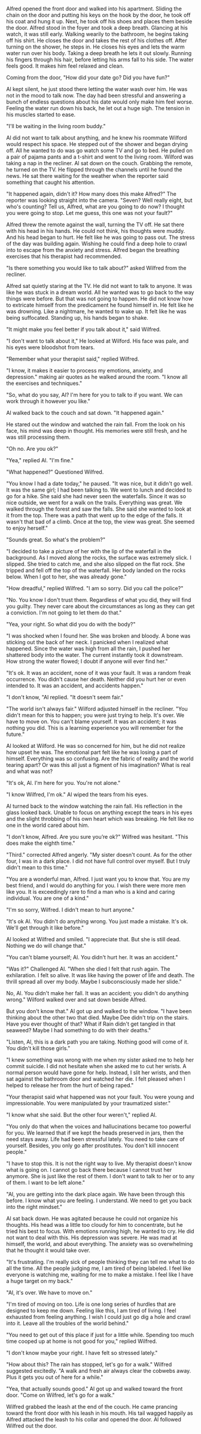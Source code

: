 Alfred opened the front door and walked into his apartment.‭ ‬Sliding the chain on the door and putting his keys on the hook by the door,‭ ‬he took off his coat and hung it up.‭ ‬Next,‭ ‬he took off his shoes and places them beside the door.‭ ‬Alfred stood in the foyer and took a deep breath.‭ ‬Glancing at his watch,‭ ‬it was still early.‭ ‬Walking wearily to the bathroom,‭ ‬he begins taking off his shirt.‭ ‬He closes the door and takes the rest of his clothes off.‭ ‬After turning on the shower,‭ ‬he steps in.‭ ‬He closes his eyes and lets the warm water run over his body.‭ ‬Taking a deep breath he lets it out slowly.‭ ‬Running his fingers through his hair,‭ ‬before letting his arms fall to his side.‭ ‬The water feels good.‭ ‬It makes him feel relaxed and clean.

Coming from the door,‭ "‬How did your date go‭? ‬Did you have fun‭?"

Al‭ ‬kept silent,‭ ‬he just stood there letting the water wash over him.‭ ‬He was not in the mood to talk now.‭ ‬The day had been stressful and answering a bunch of endless questions about his date would only make him feel worse.‭ ‬Feeling the water run down his back,‭ ‬he let out a huge sigh.‭ ‬The tension in his muscles started to ease.

‭"‬I'll be waiting in the living room buddy.‭"

Al did not want to talk about anything,‭ ‬and he knew his roommate Wilford would respect his space.‭ ‬He stepped out of the shower and began drying off.‭ ‬All he wanted to do was go watch some TV and go to bed.‭ ‬He pulled on a pair of pajama pants and a t-shirt and went to the living room.‭ ‬Wilford was taking a nap in the recliner.‭ ‬Al sat down on the couch.‭ ‬Grabbing the remote,‭ ‬he turned on the TV.‭ ‬He flipped through the channels until he found the news.‭ ‬He sat there waiting for the weather when the reporter said something that caught his attention.‭

"It happened again,‭ ‬didn't it‭? ‬How many does this make Alfred‭?" ‬The reporter was looking straight into the camera.‭ "‬Seven‭? ‬Well really eight,‭ ‬but who's counting‭? ‬Tell us,‭ ‬Alfred,‭ ‬what are you going to do now‭? ‬I thought you were going to stop.‭ ‬Let me guess, this one was not your fault‭?"

Alfred threw the remote against the wall,‭ ‬turning the TV off.‭ ‬He sat there with his head in his hands.‭ ‬He could not think,‭ ‬his thoughts were muddy.‭ ‬And his head began to hurt.‭ ‬He felt like he was going to pass out.‭ ‬The stress of the day was building again.‭ ‬Wishing he could find a deep hole to crawl into to escape from the anxiety and stress.‭ ‬Alfred began the breathing exercises that his therapist had recommended.

‭"‬Is there something you would like to talk about‭?" ‬asked Wilfred from the recliner.

Alfred‭ ‬sat quietly staring at the TV.‭ ‬He did not want to talk to anyone.‭ ‬It was like he was stuck in a dream world.‭ ‬All he wanted was to go back to the way things were before.‭ ‬But that was not going to happen.‭ ‬He did not know how to extricate himself from the predicament he found himself in.‭ ‬He felt like he was drowning.‭ ‬Like a nightmare,‭ ‬he wanted to wake up.‭ ‬It felt like he was being suffocated.‭ ‬Standing up,‭ ‬his hands began to shake.

‭"‬It might make you feel better if you talk about it,‭" ‬said Wilfred.

‭"‬I don't want to talk about it,‭" ‬He looked at Wilford.‭ ‬His face was pale,‭ ‬and his eyes were bloodshot from tears.‭ 

"Remember what your therapist said,‭" ‬replied Wilfred.‭ 

"I know,‭ ‬it makes it easier to process my emotions,‭ ‬anxiety,‭ ‬and depression.‭" ‬making air quotes as he walked around the room.‭ "‬I know all the exercises and techniques.‭"

"So,‭ ‬what do you say,‭ ‬Al‭? ‬I'm here for you to talk to if you want.‭ ‬We can work through it however you like.‭"

Al walked back to the couch and sat down.‭ "‬It happened again.‭"

He stared out the window and watched the rain fall.‭ ‬From the look on his face,‭ ‬his mind was deep in thought.‭ ‬His memories were still fresh,‭ ‬and he was still processing them.‭ 

"Oh no.‭ ‬Are you ok‭?"

"Yea,‭" ‬replied Al.‭ "‬I'm fine.‭"

"What happened‭?" ‬Questioned Wilfred.

‭"‬You know I had a date today,‭" ‬he paused.‭ "‬It was nice,‭ ‬but it didn't go well.‭ ‬It was the same girl‭; ‬I had been talking to.‭ ‬We went to lunch and decided to go for a hike.‭ ‬She said she had never seen the waterfalls.‭ ‬Since it was so nice outside,‭ ‬we went‭ ‬for a walk‭ ‬on the trails.‭ ‬Everything was great.‭ ‬We walked through the forest and saw the falls.‭ ‬She said she wanted to look at it from the top.‭ ‬There was a path that went up to the edge of the falls.‭ ‬It wasn't‭ ‬that‭ ‬bad‭ ‬of‭ ‬a climb.‭ ‬Once at the top,‭ ‬the view was great.‭ ‬She seemed to enjoy herself.‭"

"Sounds great.‭ ‬So what's the problem?‭"

"I decided to take a picture of her with the lip of the waterfall in the background.‭ ‬As I moved along the rocks,‭ ‬the surface was extremely slick.‭ ‬I slipped.‭ ‬She tried to catch me,‭ ‬and she also slipped on the flat rock.‭ ‬She tripped and fell off the top of the waterfall.‭ ‬Her body landed on the rocks below.‭ ‬When I got to her,‭ ‬she was already gone.‭"

"How dreadful,‭" ‬replied Wilfred.‭ "‬I am so sorry.‭ ‬Did you call the police‭?"

"No.‭ ‬You know I don't trust them.‭ ‬Regardless of what you did,‭ ‬they will find you guilty.‭ ‬They‭ ‬never care about the circumstances as long as they can get a conviction.‭ ‬I'm not going to let them do that.‭"

"Yea,‭ ‬your right.‭ ‬So what did you do with the body‭?" 

"I was shocked when I found her.‭ ‬She was broken and bloody.‭ ‬A bone was sticking out the back of her neck.‭ ‬I panicked when I realized what happened.‭ ‬Since the water was high from all the rain,‭ ‬I pushed her shattered body into the water.‭ ‬The current instantly took it downstream.‭ ‬How strong the water flowed‭; ‬I doubt if anyone will ever find her.‭"

"It's ok.‭ ‬It was an accident,‭ ‬none of it was your fault.‭ ‬It was a random freak occurrence.‭ ‬You didn't cause her death.‭ ‬Neither did you‭ ‬hurt her or even intended to.‭ ‬It was an accident,‭ ‬and accidents happen.‭" 

"I don't know,‭ "‬Al replied.‭ "‬It doesn't seem fair.‭"

"The world isn't always fair.‭" ‬Wilford adjusted himself in the recliner.‭ "‬You didn't mean for this to happen‭; ‬you were just trying to help.‭ ‬It's over.‭ ‬We have to move on.‭ ‬You can't blame yourself.‭ ‬It was an accident‭; ‬it was nothing you did.‭ ‬This is a learning experience you will remember for the future.‭"

Al looked at Wilford.‭ ‬He was so concerned for him,‭ ‬but he did not realize how upset he was.‭ ‬The emotional part‭ ‬felt like he was losing a part of himself.‭ ‬Everything was so confusing.‭ ‬Are the fabric of reality and the world tearing apart‭? ‬Or was this all just a figment of his imagination‭? ‬What is real and what was not‭? 

"It's ok,‭ ‬Al.‭ ‬I'm here for you.‭ ‬You're not alone.‭"

"I know Wilfred,‭ ‬I'm ok.‭" ‬Al wiped the tears from his eyes.

Al turned back to the window watching the rain fall.‭ ‬His reflection in the glass looked back.‭ ‬Unable to focus on anything except the tears in his eyes and the slight throbbing of his own heart which was breaking.‭ ‬He felt like no one in the world cared about him.‭ 

"I don't know,‭ ‬Alfred.‭ ‬Are you sure you’re ok‭?" ‬Wilfred was hesitant.‭ "‬This does make the eighth time.‭"

"Third.‭" ‬corrected Alfred angerly.‭ "‬My sister doesn't count.‭ ‬As for the other four,‭ ‬I was in a dark place.‭ ‬I did not‭ ‬have full control over myself.‭ ‬But I truly didn't mean to this time.‭"

"You are a wonderful man,‭ ‬Alfred.‭ ‬I just want you to know that.‭ ‬You are my best friend,‭ ‬and I would do anything for you.‭ ‬I wish there were more men like you.‭ ‬It is exceedingly rare to find a man who is a kind and caring individual.‭ ‬You are one of a kind.‭"

"I'm so sorry,‭ ‬Wilfred.‭ ‬I didn't mean to hurt anyone.‭"

"It's ok Al.‭ ‬You didn't do anything wrong.‭ ‬You just made a mistake.‭ ‬It's ok.‭ ‬We'll get through it like before.‭"

Al looked at Wilfred and smiled.‭ "‬I appreciate that.‭ ‬But she is still dead.‭ ‬Nothing we do will change that.‭"

"You can't blame yourself;‭ ‬Al.‭ ‬You didn't hurt her.‭ ‬It was an accident.‭"

"Was it‭?" ‬Challenged Al.‭ "‬When she died I felt that rush again.‭ ‬The exhilaration.‭ ‬I felt so alive.‭ ‬It was like having the power of life and death.‭ ‬The thrill spread all over my body.‭ ‬Maybe I subconsciously made her slide.‭" 

No,‭ ‬Al.‭ ‬You didn't make her fall.‭ ‬It was an accident‭; ‬you didn't do anything wrong.‭" ‬Wilford walked over and sat down beside Alfred.

But you don't know that.‭" ‬Al got up and walked to the window.‭ "‬I have been thinking about the other two that died.‭ ‬Maybe Dee didn't trip on the stairs.‭ ‬Have you ever thought of that‭? ‬What if Rain didn't get tangled in that seaweed‭? ‬Maybe I had something to do with their deaths.‭"

"Listen,‭ ‬Al,‭ ‬this is a dark path you are taking.‭ ‬Nothing good will come of it.‭ ‬You didn't kill those girls.‭"

"I knew something was wrong with me when my sister asked me to help her commit suicide.‭ ‬I did not hesitate when she asked me to cut her wrists.‭ ‬A normal person would have gone for help.‭ ‬Instead,‭ ‬I slit her wrists,‭ ‬and then sat against the bathroom door and watched her die.‭ ‬I felt pleased when I helped to release her from the hurt of being raped.‭"

"Your therapist said what happened was not your fault.‭ ‬You were young and impressionable.‭ ‬You were manipulated by your traumatized sister.‭"

"I know what she said.‭ ‬But the other four weren't,‭" ‬replied Al.

‭"‬You only do that when the voices and hallucinations became too powerful for you.‭ ‬We learned that if we kept the heads preserved in jars,‭ ‬then the need stays away.‭ ‬Life had been stressful lately.‭ ‬You need to take care of yourself.‭ ‬Besides,‭ ‬you only go after prostitutes.‭ ‬You don't kill innocent people.‭" 

"I have to stop this.‭ ‬It is not the right way to live.‭ ‬My therapist doesn't know what is going on.‭ ‬I cannot go back there because I cannot trust her anymore.‭ ‬She is just like the rest of them.‭ ‬I don't want to talk to her or to any of them.‭ ‬I want to be left alone.‭"

"Al,‭ ‬you are getting into the dark place again.‭ ‬We have been through this before.‭ ‬I know what you are feeling.‭ ‬I understand.‭ ‬We need to get you back into the right mindset.‭"

Al sat back down.‭ ‬He was agitated because he could not organize his thoughts.‭ ‬His head was a little too cloudy for him to concentrate,‭ ‬but he tried his best to focus.‭ ‬With emotions running high,‭ ‬he wanted to cry.‭ ‬He did not want to deal with this.‭ ‬His depression was severe.‭ ‬He was mad at himself,‭ ‬the world,‭ ‬and about everything.‭ ‬The anxiety was so overwhelming that he thought it would take over.‭ 

"It's frustrating.‭ ‬I'm really sick of people thinking they can tell me what to do all the time.‭ ‬All the people judging me,‭ ‬I am tired of being labeled.‭ ‬I feel like everyone is watching me,‭ ‬waiting for me to make a mistake.‭ ‬I feel like I have a huge target on my back.‭"

"Al,‭ ‬it's over.‭ ‬We have to move on.‭"

"I'm tired of moving on too.‭ ‬Life is one long series of hurdles that are designed to keep me down.‭ ‬Feeling like this,‭ ‬I am tired of living.‭ ‬I feel exhausted from feeling anything.‭ ‬I wish I could just go dig a hole and crawl into it.‭ ‬Leave all the troubles of the world behind.‭"

"You need to get out of this place if just for a little while.‭ ‬Spending too much time cooped up at home is not good for you,‭" ‬replied Wilfred.‭

"I don't know maybe your right.‭ ‬I have felt so stressed lately.‭"

"How about this‭? ‬The rain has stopped,‭ ‬let's go for a walk.‭" ‬Wilfred suggested excitedly.‭ "‬A walk and fresh air always clear the cobwebs away.‭ ‬Plus it gets you out of here for a while.‭"

"Yea,‭ ‬that actually sounds good.‭" ‬Al got up and walked toward the front door.‭ "‬Come on Wilfred,‭ ‬let's go for a walk.‭"

Wilfred grabbed the leash at the end of the couch.‭ ‬He came prancing toward the front door with his leash in his mouth.‭ ‬His tail wagged happily as Alfred attacked the leash to his collar and opened the door.‭ ‬Al followed Wilfred out the door.